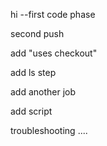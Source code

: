 hi --first code phase

second push

add "uses checkout"

add ls step

add another job

add script

troubleshooting ....